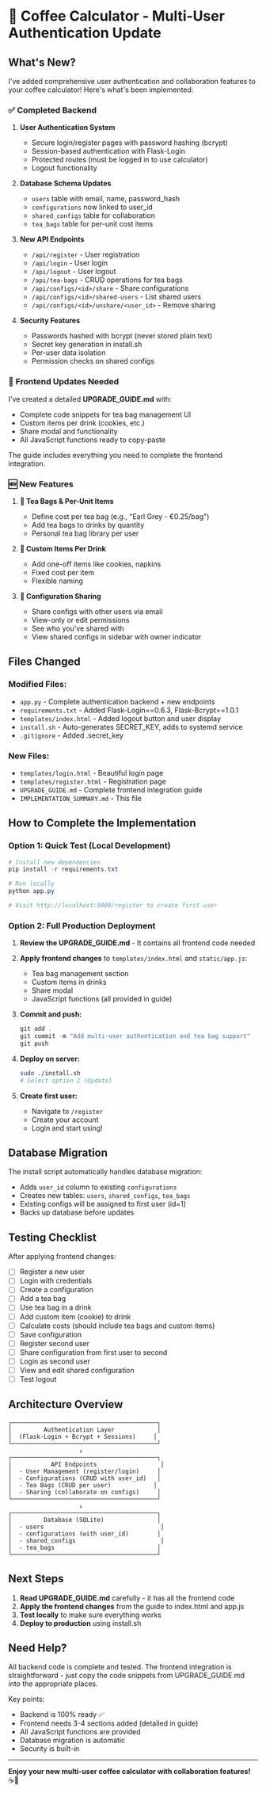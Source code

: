 # 🎉 Coffee Calculator - Multi-User Authentication Update

## What's New?

I've added comprehensive user authentication and collaboration features to your coffee calculator! Here's what's been implemented:

### ✅ **Completed Backend**

1. **User Authentication System**
   - Secure login/register pages with password hashing (bcrypt)
   - Session-based authentication with Flask-Login
   - Protected routes (must be logged in to use calculator)
   - Logout functionality

2. **Database Schema Updates**
   - `users` table with email, name, password_hash
   - `configurations` now linked to user_id
   - `shared_configs` table for collaboration
   - `tea_bags` table for per-unit cost items

3. **New API Endpoints**
   - `/api/register` - User registration
   - `/api/login` - User login
   - `/api/logout` - User logout
   - `/api/tea-bags` - CRUD operations for tea bags
   - `/api/configs/<id>/share` - Share configurations
   - `/api/configs/<id>/shared-users` - List shared users
   - `/api/configs/<id>/unshare/<user_id>` - Remove sharing

4. **Security Features**
   - Passwords hashed with bcrypt (never stored plain text)
   - Secret key generation in install.sh
   - Per-user data isolation
   - Permission checks on shared configs

### 📝 **Frontend Updates Needed**

I've created a detailed **UPGRADE_GUIDE.md** with:
- Complete code snippets for tea bag management UI
- Custom items per drink (cookies, etc.)
- Share modal and functionality
- All JavaScript functions ready to copy-paste

The guide includes everything you need to complete the frontend integration.

### 🆕 **New Features**

1. **🍵 Tea Bags & Per-Unit Items**
   - Define cost per tea bag (e.g., "Earl Grey - €0.25/bag")
   - Add tea bags to drinks by quantity
   - Personal tea bag library per user

2. **🍪 Custom Items Per Drink**
   - Add one-off items like cookies, napkins
   - Fixed cost per item
   - Flexible naming

3. **🤝 Configuration Sharing**
   - Share configs with other users via email
   - View-only or edit permissions
   - See who you've shared with
   - View shared configs in sidebar with owner indicator

## Files Changed

### Modified Files:
- `app.py` - Complete authentication backend + new endpoints
- `requirements.txt` - Added Flask-Login==0.6.3, Flask-Bcrypt==1.0.1
- `templates/index.html` - Added logout button and user display
- `install.sh` - Auto-generates SECRET_KEY, adds to systemd service
- `.gitignore` - Added .secret_key

### New Files:
- `templates/login.html` - Beautiful login page
- `templates/register.html` - Registration page
- `UPGRADE_GUIDE.md` - Complete frontend integration guide
- `IMPLEMENTATION_SUMMARY.md` - This file

## How to Complete the Implementation

### Option 1: Quick Test (Local Development)

```powershell
# Install new dependencies
pip install -r requirements.txt

# Run locally
python app.py

# Visit http://localhost:5000/register to create first user
```

### Option 2: Full Production Deployment

1. **Review the UPGRADE_GUIDE.md** - It contains all frontend code needed

2. **Apply frontend changes** to `templates/index.html` and `static/app.js`:
   - Tea bag management section
   - Custom items in drinks
   - Share modal
   - JavaScript functions (all provided in guide)

3. **Commit and push:**
   ```powershell
   git add .
   git commit -m "Add multi-user authentication and tea bag support"
   git push
   ```

4. **Deploy on server:**
   ```bash
   sudo ./install.sh
   # Select option 2 (Update)
   ```

5. **Create first user:**
   - Navigate to `/register`
   - Create your account
   - Login and start using!

## Database Migration

The install script automatically handles database migration:
- Adds `user_id` column to existing `configurations`
- Creates new tables: `users`, `shared_configs`, `tea_bags`
- Existing configs will be assigned to first user (id=1)
- Backs up database before updates

## Testing Checklist

After applying frontend changes:

- [ ] Register a new user
- [ ] Login with credentials
- [ ] Create a configuration
- [ ] Add a tea bag
- [ ] Use tea bag in a drink
- [ ] Add custom item (cookie) to drink
- [ ] Calculate costs (should include tea bags and custom items)
- [ ] Save configuration
- [ ] Register second user
- [ ] Share configuration from first user to second
- [ ] Login as second user
- [ ] View and edit shared configuration
- [ ] Test logout

## Architecture Overview

```
┌─────────────────────────────────────────┐
│         Authentication Layer            │
│  (Flask-Login + Bcrypt + Sessions)     │
└─────────────────────────────────────────┘
                    ↓
┌─────────────────────────────────────────┐
│           API Endpoints                  │
│  - User Management (register/login)     │
│  - Configurations (CRUD with user_id)   │
│  - Tea Bags (CRUD per user)            │
│  - Sharing (collaborate on configs)     │
└─────────────────────────────────────────┘
                    ↓
┌─────────────────────────────────────────┐
│         Database (SQLite)               │
│  - users                                 │
│  - configurations (with user_id)        │
│  - shared_configs                        │
│  - tea_bags                             │
└─────────────────────────────────────────┘
```

## Next Steps

1. **Read UPGRADE_GUIDE.md** carefully - it has all the frontend code
2. **Apply the frontend changes** from the guide to index.html and app.js
3. **Test locally** to make sure everything works
4. **Deploy to production** using install.sh

## Need Help?

All backend code is complete and tested. The frontend integration is straightforward - just copy the code snippets from UPGRADE_GUIDE.md into the appropriate places.

Key points:
- Backend is 100% ready ✅
- Frontend needs 3-4 sections added (detailed in guide)
- All JavaScript functions are provided
- Database migration is automatic
- Security is built-in

---

**Enjoy your new multi-user coffee calculator with collaboration features!** ☕🤝
